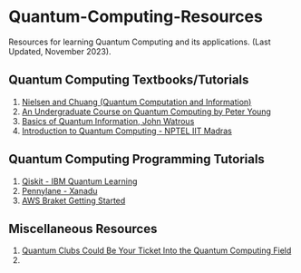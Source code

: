# Quantum-Computing-Resources
Resources for learning Quantum Computing and its applications. (Last Updated, November 2023). 

## Quantum Computing Textbooks/Tutorials
1. [Nielsen and Chuang (Quantum Computation and Information)](https://www.amazon.in/Quantum-Computation-Information-10th-Anniversary/dp/1107002176)
2. [An Undergraduate Course on Quantum Computing by Peter Young](https://young.physics.ucsc.edu/150/phys_150_all.pdf)
3. [Basics of Quantum Information, John Watrous](https://learning.quantum-computing.ibm.com/course/basics-of-quantum-information)
4. [Introduction to Quantum Computing - NPTEL IIT Madras](https://youtube.com/playlist?list=PLuBwWyD3M82x9PfxeF7oxb0E122mQAWh6)

## Quantum Computing Programming Tutorials
1. [Qiskit - IBM Quantum Learning](https://learning.quantum-computing.ibm.com/)
2. [Pennylane - Xanadu](https://pennylane.ai/qml/)
3. [AWS Braket Getting Started](https://aws.amazon.com/braket/getting-started/)

## Miscellaneous Resources
1. [Quantum Clubs Could Be Your Ticket Into the Quantum Computing Field](https://medium.com/qiskit/quantum-clubs-could-be-your-ticket-into-the-quantum-computing-field-8a29541384fb)
2. 
